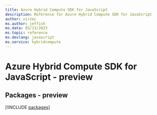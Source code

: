 ```yaml
---
title: Azure Hybrid Compute SDK for JavaScript
description: Reference for Azure Hybrid Compute SDK for JavaScript
author: xirzec
ms.author: jeffish
ms.data: 03/13/2023
ms.topic: reference
ms.devlang: javascript
ms.service: hybridcompute
---
```

# Azure Hybrid Compute SDK for JavaScript - preview
## Packages - preview
[!INCLUDE [packages](hybrid-compute-index.md)]